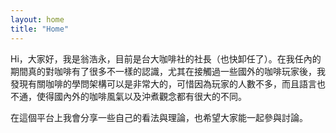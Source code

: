 ```yaml
---
layout: home
title: "Home"
---
```


Hi，大家好，我是翁浩永，目前是台大咖啡社的社長（也快卸任了）。在我任內的期間真的對咖啡有了很多不一樣的認識，尤其在接觸過一些國外的咖啡玩家後，我發現有關咖啡的學問架構可以是非常大的，可惜因為玩家的人數不多，而且語言也不通，使得國內外的咖啡風氣以及沖煮觀念都有很大的不同。

在這個平台上我會分享一些自己的看法與理論，也希望大家能一起參與討論。

